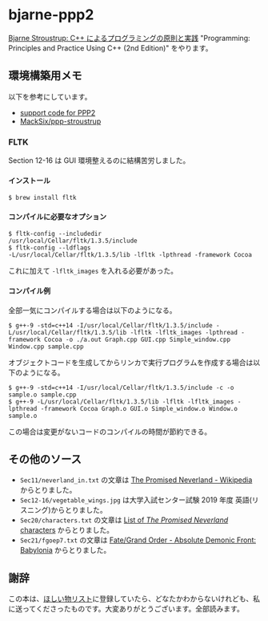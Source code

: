 # bjarne-ppp2

[Bjarne Stroustrup: C++ によるプログラミングの原則と実践](https://amzn.to/31Res2m) "Programming: Principles and Practice Using C++ (2nd Edition)" をやります。

## 環境構築用メモ

以下を参考にしています。

- [support code for PPP2](http://www.stroustrup.com/Programming/PPP2code/)
- [MackSix/ppp-stroustrup](https://github.com/MackSix/ppp-stroustrup)

### FLTK

Section 12-16 は GUI 環境整えるのに結構苦労しました。

#### インストール

```
$ brew install fltk
```

#### コンパイルに必要なオプション

```
$ fltk-config --includedir
/usr/local/Cellar/fltk/1.3.5/include
$ fltk-config --ldflags
-L/usr/local/Cellar/fltk/1.3.5/lib -lfltk -lpthread -framework Cocoa
```

これに加えて `-lfltk_images` を入れる必要があった。

#### コンパイル例

全部一気にコンパイルする場合は以下のようになる。

```
$ g++-9 -std=c++14 -I/usr/local/Cellar/fltk/1.3.5/include -L/usr/local/Cellar/fltk/1.3.5/lib -lfltk -lfltk_images -lpthread -framework Cocoa -o ./a.out Graph.cpp GUI.cpp Simple_window.cpp Window.cpp sample.cpp
```

オブジェクトコードを生成してからリンカで実行プログラムを作成する場合は以下のようになる。

```
$ g++-9 -std=c++14 -I/usr/local/Cellar/fltk/1.3.5/include -c -o sample.o sample.cpp
$ g++-9 -L/usr/local/Cellar/fltk/1.3.5/lib -lfltk -lfltk_images -lpthread -framework Cocoa Graph.o GUI.o Simple_window.o Window.o sample.o
```

この場合は変更がないコードのコンパイルの時間が節約できる。

## その他のソース

- `Sec11/neverland_in.txt` の文章は [The Promised Neverland - Wikipedia](https://en.wikipedia.org/wiki/The_Promised_Neverland) からとりました。
- `Sec12-16/vegetable_wings.jpg` は大学入試センター試験 2019 年度 英語(リスニング)からとりました。
- `Sec20/characters.txt` の文章は [List of *The Promised Neverland* characters](https://en.wikipedia.org/wiki/List_of_The_Promised_Neverland_characters) からとりました。
- `Sec21/fgoep7.txt` の文章は [Fate/Grand Order - Absolute Demonic Front: Babylonia](https://en.wikipedia.org/wiki/Fate/Grand_Order_-_Absolute_Demonic_Front:_Babylonia) からとりました。

## 謝辞

この本は、[ほしい物リスト](https://amzn.to/31Pa0S1)に登録していたら、どなたかわからないけれども、私に送ってくださったものです。大変ありがとうございます。全部読みます。